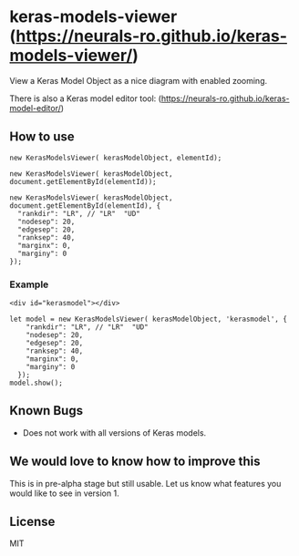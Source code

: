 # keras-models-viewer (https://neurals-ro.github.io/keras-models-viewer/)

View a Keras Model Object as a nice diagram with enabled zooming.

There is also a Keras model editor tool: (https://neurals-ro.github.io/keras-model-editor/)

## How to use

```
new KerasModelsViewer( kerasModelObject, elementId);

new KerasModelsViewer( kerasModelObject, document.getElementById(elementId));

new KerasModelsViewer( kerasModelObject, document.getElementById(elementId), {
  "rankdir": "LR", // "LR"  "UD"
  "nodesep": 20,
  "edgesep": 20,
  "ranksep": 40,
  "marginx": 0,
  "marginy": 0
});

```


### Example

```
<div id="kerasmodel"></div>
```

```
let model = new KerasModelsViewer( kerasModelObject, 'kerasmodel', {
    "rankdir": "LR", // "LR"  "UD"
    "nodesep": 20,
    "edgesep": 20,
    "ranksep": 40,
    "marginx": 0,
    "marginy": 0
  });
model.show();

```

## Known Bugs
- Does not work with all versions of Keras models.

## We would love to know how to improve this
This is in pre-alpha stage but still usable. Let us know what features you would like to see in version 1.

## License
MIT
